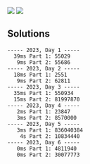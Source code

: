 ![](https://img.shields.io/badge/stars%20⭐-12-yellow) ![](https://img.shields.io/badge/days%20completed-6-red)



## Solutions
```
----- 2023, Day 1 -----
  39ms Part 1: 55029
   9ms Part 2: 55686
----- 2023, Day 2 -----
  18ms Part 1: 2551
   9ms Part 2: 62811
----- 2023, Day 3 -----
  35ms Part 1: 550934
  15ms Part 2: 81997870
----- 2023, Day 4 -----
   2ms Part 1: 23847
   3ms Part 2: 8570000
----- 2023, Day 5 -----
   3ms Part 1: 836040384
    4s Part 2: 10834440
----- 2023, Day 6 -----
   0ms Part 1: 4811940
   0ms Part 2: 30077773
```
